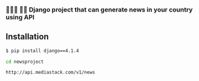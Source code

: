 <h3>   👩🏽‍💻 💪🏽 Django project that can generate news in your country using API</h3>

## Installation
```sh
$ pip install django==4.1.4
```
```sh
cd newsproject
```
```sh
http://api.mediastack.com/v1/news
```
